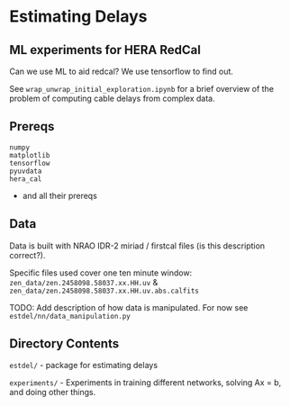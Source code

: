 # Estimating Delays
## ML experiments for HERA RedCal

Can we use ML to aid redcal? We use tensorflow to find out.

See `wrap_unwrap_initial_exploration.ipynb` for a brief overview of the problem of computing cable delays from complex data.

## Prereqs

```
numpy
matplotlib
tensorflow
pyuvdata
hera_cal
```
- and all their prereqs

## Data

Data is built with NRAO IDR-2 miriad / firstcal files (is this description correct?).

 Specific files used cover one ten minute window:
`zen_data/zen.2458098.58037.xx.HH.uv` &
`zen_data/zen.2458098.58037.xx.HH.uv.abs.calfits`

TODO: Add description of how data is manipulated. For now see `estdel/nn/data_manipulation.py`

## Directory Contents

`estdel/` - package for estimating delays

`experiments/` - Experiments in training different networks, solving Ax = b, and doing other things.